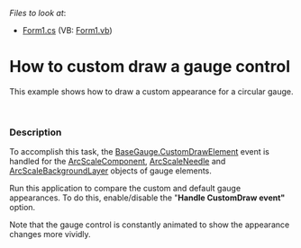 <!-- default file list -->
*Files to look at*:

* [Form1.cs](./CS/XtraGauges_CustomDraw/Form1.cs) (VB: [Form1.vb](./VB/XtraGauges_CustomDraw/Form1.vb))
<!-- default file list end -->
# How to custom draw a gauge control 


<p>This example shows how to draw a custom appearance for a circular gauge. </p><p><br />
</p>


<h3>Description</h3>

<p>To accomplish this task,  the <a href="http://help.devexpress.com/#CoreLibraries/DevExpressXtraGaugesCoreModelBaseGauge_CustomDrawElementtopic"><u>BaseGauge.CustomDrawElement</u></a> event is handled for the <a href="http://documentation.devexpress.com/#WindowsForms/clsDevExpressXtraGaugesWinGaugesCircularArcScaleComponenttopic"><u>ArcScaleComponent</u></a>,  <a href="http://documentation.devexpress.com/#WindowsForms/clsDevExpressXtraGaugesWinGaugesCircularArcScaleNeedleComponenttopic"><u>ArcScaleNeedle</u></a> and  <a href="http://help.devexpress.com/#CoreLibraries/clsDevExpressXtraGaugesCoreModelArcScaleBackgroundLayertopic"><u>ArcScaleBackgroundLayer</u></a> objects of gauge elements.  </p><p>Run this application to compare the custom and default gauge appearances. To do this,  enable/disable the &quot;<strong>Handle CustomDraw event&quot;</strong> option.  </p><p>Note that  the gauge control is constantly animated  to show the appearance changes more vividly. </p><p><br />
</p>

<br/>


